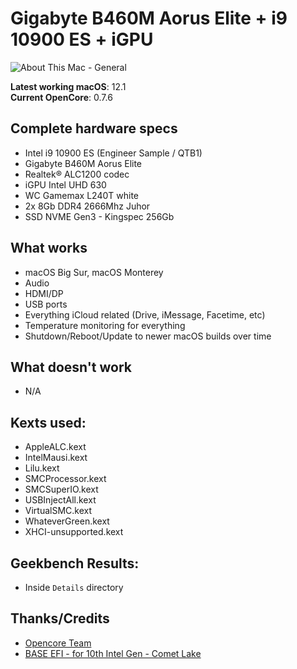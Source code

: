 # Gigabyte B460M Aorus Elite + i9 10900 ES + iGPU

![About This Mac - General](https://user-images.githubusercontent.com/23700365/136068125-df272a62-863c-4754-a2ec-c2cba7097d08.png)

**Latest working macOS**: 12.1
<br>
**Current OpenCore**: 0.7.6

## Complete hardware specs
- Intel i9 10900 ES (Engineer Sample / QTB1)
- Gigabyte B460M Aorus Elite
- Realtek® ALC1200 codec
- iGPU Intel UHD 630
- WC Gamemax L240T white
- 2x 8Gb DDR4 2666Mhz Juhor
- SSD NVME Gen3 - Kingspec 256Gb

## What works
- macOS Big Sur, macOS Monterey
- Audio
- HDMI/DP
- USB ports
- Everything iCloud related (Drive, iMessage, Facetime, etc)
- Temperature monitoring for everything
- Shutdown/Reboot/Update to newer macOS builds over time

## What doesn't work
- N/A

## Kexts used:
- AppleALC.kext
- IntelMausi.kext
- Lilu.kext
- SMCProcessor.kext
- SMCSuperIO.kext
- USBInjectAll.kext
- VirtualSMC.kext
- WhateverGreen.kext
- XHCI-unsupported.kext

## Geekbench Results:
- Inside `Details` directory

## Thanks/Credits
- [Opencore Team](https://dortania.github.io/getting-started/)
- [BASE EFI - for 10th Intel Gen - Comet Lake](https://github.com/luchina-gabriel/BASE-EFI-INTEL-DESKTOP-10THGEN-COMET-LAKE)


